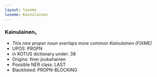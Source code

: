```yaml
---
layout: lexeme
lexeme: Kainulainen
---
```


###  Kainulainen₁

* _This rare proper noun overlaps more common *Kainulainen* (FIXME)_
* UPOS:  PROPN
* in KOTUS dictionary under:  38
* Origins: finer joukahainen 
* Possible NER class:  LAST
* Blacklisted:  PROPN-BLOCKING

